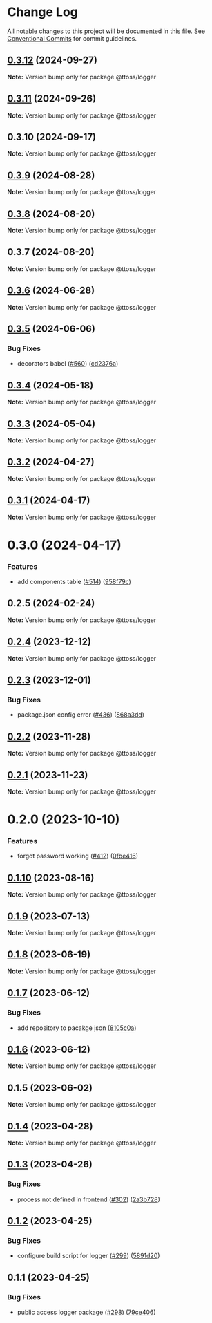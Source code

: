 # Change Log

All notable changes to this project will be documented in this file.
See [Conventional Commits](https://conventionalcommits.org) for commit guidelines.

## [0.3.12](https://github.com/ttoss/ttoss/compare/@ttoss/logger@0.3.11...@ttoss/logger@0.3.12) (2024-09-27)

**Note:** Version bump only for package @ttoss/logger

## [0.3.11](https://github.com/ttoss/ttoss/compare/@ttoss/logger@0.3.10...@ttoss/logger@0.3.11) (2024-09-26)

**Note:** Version bump only for package @ttoss/logger

## 0.3.10 (2024-09-17)

**Note:** Version bump only for package @ttoss/logger

## [0.3.9](https://github.com/ttoss/ttoss/compare/@ttoss/logger@0.3.8...@ttoss/logger@0.3.9) (2024-08-28)

**Note:** Version bump only for package @ttoss/logger

## [0.3.8](https://github.com/ttoss/ttoss/compare/@ttoss/logger@0.3.7...@ttoss/logger@0.3.8) (2024-08-20)

**Note:** Version bump only for package @ttoss/logger

## 0.3.7 (2024-08-20)

**Note:** Version bump only for package @ttoss/logger

## [0.3.6](https://github.com/ttoss/ttoss/compare/@ttoss/logger@0.3.5...@ttoss/logger@0.3.6) (2024-06-28)

**Note:** Version bump only for package @ttoss/logger

## [0.3.5](https://github.com/ttoss/ttoss/compare/@ttoss/logger@0.3.4...@ttoss/logger@0.3.5) (2024-06-06)

### Bug Fixes

- decorators babel ([#560](https://github.com/ttoss/ttoss/issues/560)) ([cd2376a](https://github.com/ttoss/ttoss/commit/cd2376a67c37205b205ef4d7a64d8055c05531f1))

## [0.3.4](https://github.com/ttoss/ttoss/compare/@ttoss/logger@0.3.3...@ttoss/logger@0.3.4) (2024-05-18)

**Note:** Version bump only for package @ttoss/logger

## [0.3.3](https://github.com/ttoss/ttoss/compare/@ttoss/logger@0.3.2...@ttoss/logger@0.3.3) (2024-05-04)

**Note:** Version bump only for package @ttoss/logger

## [0.3.2](https://github.com/ttoss/ttoss/compare/@ttoss/logger@0.3.1...@ttoss/logger@0.3.2) (2024-04-27)

**Note:** Version bump only for package @ttoss/logger

## [0.3.1](https://github.com/ttoss/ttoss/compare/@ttoss/logger@0.3.0...@ttoss/logger@0.3.1) (2024-04-17)

**Note:** Version bump only for package @ttoss/logger

# 0.3.0 (2024-04-17)

### Features

- add components table ([#514](https://github.com/ttoss/ttoss/issues/514)) ([958f79c](https://github.com/ttoss/ttoss/commit/958f79c6ee7301b6c7b3671f7c846a1f6a2c7b03))

## 0.2.5 (2024-02-24)

**Note:** Version bump only for package @ttoss/logger

## [0.2.4](https://github.com/ttoss/ttoss/compare/@ttoss/logger@0.2.3...@ttoss/logger@0.2.4) (2023-12-12)

**Note:** Version bump only for package @ttoss/logger

## [0.2.3](https://github.com/ttoss/ttoss/compare/@ttoss/logger@0.2.2...@ttoss/logger@0.2.3) (2023-12-01)

### Bug Fixes

- package.json config error ([#436](https://github.com/ttoss/ttoss/issues/436)) ([868a3dd](https://github.com/ttoss/ttoss/commit/868a3dd033061d82edfc5a93497d0b91ac2e98e8))

## [0.2.2](https://github.com/ttoss/ttoss/compare/@ttoss/logger@0.2.1...@ttoss/logger@0.2.2) (2023-11-28)

**Note:** Version bump only for package @ttoss/logger

## [0.2.1](https://github.com/ttoss/ttoss/compare/@ttoss/logger@0.2.0...@ttoss/logger@0.2.1) (2023-11-23)

**Note:** Version bump only for package @ttoss/logger

# 0.2.0 (2023-10-10)

### Features

- forgot password working ([#412](https://github.com/ttoss/ttoss/issues/412)) ([0fbe416](https://github.com/ttoss/ttoss/commit/0fbe416da19d65f72fa572fe949128b60002ed4b))

## [0.1.10](https://github.com/ttoss/ttoss/compare/@ttoss/logger@0.1.9...@ttoss/logger@0.1.10) (2023-08-16)

**Note:** Version bump only for package @ttoss/logger

## [0.1.9](https://github.com/ttoss/ttoss/compare/@ttoss/logger@0.1.8...@ttoss/logger@0.1.9) (2023-07-13)

**Note:** Version bump only for package @ttoss/logger

## [0.1.8](https://github.com/ttoss/ttoss/compare/@ttoss/logger@0.1.7...@ttoss/logger@0.1.8) (2023-06-19)

**Note:** Version bump only for package @ttoss/logger

## [0.1.7](https://github.com/ttoss/ttoss/compare/@ttoss/logger@0.1.6...@ttoss/logger@0.1.7) (2023-06-12)

### Bug Fixes

- add repository to pacakge json ([8105c0a](https://github.com/ttoss/ttoss/commit/8105c0a0cf0d3b3de4a118f29014c2b5eb082d07))

## [0.1.6](https://github.com/ttoss/ttoss/compare/@ttoss/logger@0.1.5...@ttoss/logger@0.1.6) (2023-06-12)

**Note:** Version bump only for package @ttoss/logger

## 0.1.5 (2023-06-02)

**Note:** Version bump only for package @ttoss/logger

## [0.1.4](https://github.com/ttoss/ttoss/compare/@ttoss/logger@0.1.3...@ttoss/logger@0.1.4) (2023-04-28)

**Note:** Version bump only for package @ttoss/logger

## [0.1.3](https://github.com/ttoss/ttoss/compare/@ttoss/logger@0.1.2...@ttoss/logger@0.1.3) (2023-04-26)

### Bug Fixes

- process not defined in frontend ([#302](https://github.com/ttoss/ttoss/issues/302)) ([2a3b728](https://github.com/ttoss/ttoss/commit/2a3b7285a6f1bb380efe282b20fe0ee4b69b5916))

## [0.1.2](https://github.com/ttoss/ttoss/compare/@ttoss/logger@0.1.1...@ttoss/logger@0.1.2) (2023-04-25)

### Bug Fixes

- configure build script for logger ([#299](https://github.com/ttoss/ttoss/issues/299)) ([5891d20](https://github.com/ttoss/ttoss/commit/5891d20eb7f9619e3643573e179de054de93cca7))

## 0.1.1 (2023-04-25)

### Bug Fixes

- public access logger package ([#298](https://github.com/ttoss/ttoss/issues/298)) ([79ce406](https://github.com/ttoss/ttoss/commit/79ce406631943687a9814f2b8f23adbe79aab206))
